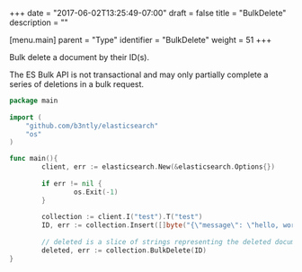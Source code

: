+++
date = "2017-06-02T13:25:49-07:00"
draft = false
title = "BulkDelete"
description = ""

[menu.main]
parent = "Type"
identifier = "BulkDelete"
weight = 51
+++

Bulk delete a document by their ID(s).

The ES Bulk API is not transactional and may only partially complete a series of deletions in a bulk request.

```go
package main 
 
import (
    "github.com/b3ntly/elasticsearch"
    "os"
)

func main(){
        client, err := elasticsearch.New(&elasticsearch.Options{})
        
        if err != nil {
                os.Exit(-1)
        }
        
        collection := client.I("test").T("test")
        ID, err := collection.Insert([]byte("{\"message\": \"hello, world\"}"))
        
        // deleted is a slice of strings representing the deleted documents
        deleted, err := collection.BulkDelete(ID)
}
```